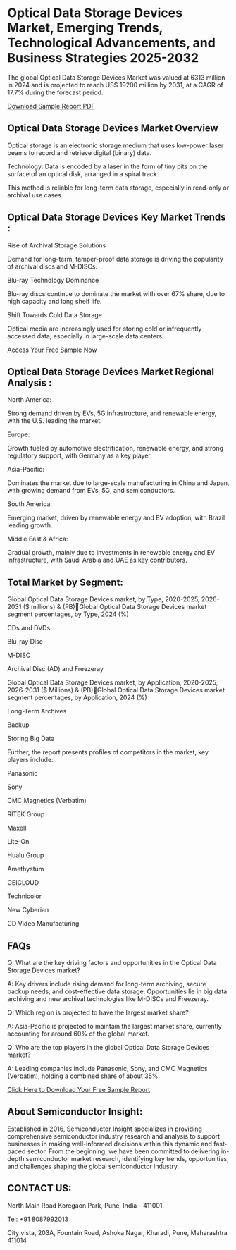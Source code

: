 <h1>Optical Data Storage Devices Market, Emerging Trends, Technological Advancements, and Business Strategies 2025-2032</h1>

The global Optical Data Storage Devices Market was valued at 6313 million in 2024 and is projected to reach US$ 19200 million by 2031, at a CAGR of 17.7% during the forecast period.

[Download Sample Report PDF ](https://semiconductorinsight.com/download-sample-report/?product_id=90899)

<h2>Optical Data Storage Devices Market Overview</h2>

Optical storage is an electronic storage medium that uses low-power laser beams to record and retrieve digital (binary) data.

Technology: Data is encoded by a laser in the form of tiny pits on the surface of an optical disk, arranged in a spiral track.

This method is reliable for long-term data storage, especially in read-only or archival use cases.

<h2>Optical Data Storage Devices Key Market Trends  :</h2>

Rise of Archival Storage Solutions

Demand for long-term, tamper-proof data storage is driving the popularity of archival discs and M-DISCs.

Blu-ray Technology Dominance

Blu-ray discs continue to dominate the market with over 67% share, due to high capacity and long shelf life.

Shift Towards Cold Data Storage

Optical media are increasingly used for storing cold or infrequently accessed data, especially in large-scale data centers.

[Access Your Free Sample Now](https://semiconductorinsight.com/report/optical-data-storage-devices-market/)

<h2>Optical Data Storage Devices Market Regional Analysis :</h2>

North America:

Strong demand driven by EVs, 5G infrastructure, and renewable energy, with the U.S. leading the market.

Europe:

Growth fueled by automotive electrification, renewable energy, and strong regulatory support, with Germany as a key player.

Asia-Pacific:

Dominates the market due to large-scale manufacturing in China and Japan, with growing demand from EVs, 5G, and semiconductors.

South America:

Emerging market, driven by renewable energy and EV adoption, with Brazil leading growth.

Middle East & Africa:

Gradual growth, mainly due to investments in renewable energy and EV infrastructure, with Saudi Arabia and UAE as key contributors.

<h2>Total Market by Segment:</h2>

Global Optical Data Storage Devices market, by Type, 2020-2025, 2026-2031 ($ millions) & (PB)Global Optical Data Storage Devices market segment percentages, by Type, 2024 (%)

CDs and DVDs

Blu-ray Disc

M-DISC

Archival Disc (AD) and Freezeray

Global Optical Data Storage Devices market, by Application, 2020-2025, 2026-2031 ($ Millions) & (PB)Global Optical Data Storage Devices market segment percentages, by Application, 2024 (%)

Long-Term Archives

Backup

Storing Big Data

Further, the report presents profiles of competitors in the market, key players include:

Panasonic

Sony

CMC Magnetics (Verbatim)

RITEK Group

Maxell

Lite-On

Hualu Group

Amethystum

CEICLOUD

Technicolor

New Cyberian

CD Video Manufacturing

<h2>FAQs</h2>

Q: What are the key driving factors and opportunities in the Optical Data Storage Devices market?

A: Key drivers include rising demand for long-term archiving, secure backup needs, and cost-effective data storage. Opportunities lie in big data archiving and new archival technologies like M-DISCs and Freezeray.

Q: Which region is projected to have the largest market share?

A: Asia-Pacific is projected to maintain the largest market share, currently accounting for around 60% of the global market.

Q: Who are the top players in the global Optical Data Storage Devices market?

A: Leading companies include Panasonic, Sony, and CMC Magnetics (Verbatim), holding a combined share of about 35%.

[Click Here to Download Your Free Sample Report ](https://semiconductorinsight.com/download-sample-report/?product_id=90899)

<h2>About Semiconductor Insight:</h2>

Established in 2016, Semiconductor Insight specializes in providing comprehensive semiconductor industry research and analysis to support businesses in making well-informed decisions within this dynamic and fast-paced sector. From the beginning, we have been committed to delivering in-depth semiconductor market research, identifying key trends, opportunities, and challenges shaping the global semiconductor industry.

<h2>CONTACT US:</h2>

North Main Road Koregaon Park, Pune, India - 411001.

Tel: +91 8087992013

City vista, 203A, Fountain Road, Ashoka Nagar, Kharadi, Pune, Maharashtra 411014
